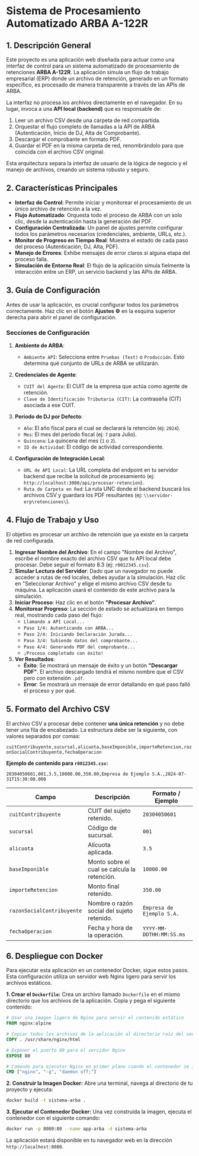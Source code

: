 # Sistema de Procesamiento Automatizado ARBA A-122R

## 1. Descripción General

Este proyecto es una aplicación web diseñada para actuar como una interfaz de control para un sistema automatizado de procesamiento de retenciones **ARBA A-122R**. La aplicación simula un flujo de trabajo empresarial (ERP) donde un archivo de retención, generado en un formato específico, es procesado de manera transparente a través de las APIs de ARBA.

La interfaz no procesa los archivos directamente en el navegador. En su lugar, invoca a una **API local (backend)** que es responsable de:
1.  Leer un archivo CSV desde una carpeta de red compartida.
2.  Orquestar el flujo completo de llamadas a la API de ARBA (Autenticación, Inicio de DJ, Alta de Comprobante).
3.  Descargar el comprobante en formato PDF.
4.  Guardar el PDF en la misma carpeta de red, renombrándolo para que coincida con el archivo CSV original.

Esta arquitectura separa la interfaz de usuario de la lógica de negocio y el manejo de archivos, creando un sistema robusto y seguro.

## 2. Características Principales

-   **Interfaz de Control**: Permite iniciar y monitorear el procesamiento de un único archivo de retención a la vez.
-   **Flujo Automatizado**: Orquesta todo el proceso de ARBA con un solo clic, desde la autenticación hasta la generación del PDF.
-   **Configuración Centralizada**: Un panel de ajustes permite configurar todos los parámetros necesarios (credenciales, ambiente, URLs, etc.).
-   **Monitor de Progreso en Tiempo Real**: Muestra el estado de cada paso del proceso (Autenticación, DJ, Alta, PDF).
-   **Manejo de Errores**: Exhibe mensajes de error claros si alguna etapa del proceso falla.
-   **Simulación de Entorno Real**: El flujo de la aplicación simula fielmente la interacción entre un ERP, un servicio backend y las APIs de ARBA.

## 3. Guía de Configuración

Antes de usar la aplicación, es crucial configurar todos los parámetros correctamente. Haz clic en el botón **Ajustes ⚙️** en la esquina superior derecha para abrir el panel de configuración.

### Secciones de Configuración

1.  **Ambiente de ARBA**:
    -   `Ambiente API`: Selecciona entre `Pruebas (Test)` o `Producción`. Esto determina qué conjunto de URLs de ARBA se utilizarán.

2.  **Credenciales de Agente**:
    -   `CUIT del Agente`: El CUIT de la empresa que actúa como agente de retención.
    -   `Clave de Identificación Tributaria (CIT)`: La contraseña (CIT) asociada a ese CUIT.

3.  **Período de DJ por Defecto**:
    -   `Año`: El año fiscal para el cual se declarará la retención (ej: `2024`).
    -   `Mes`: El mes del período fiscal (ej: `7` para Julio).
    -   `Quincena`: La quincena del mes (`1` o `2`).
    -   `ID de Actividad`: El código de actividad correspondiente.

4.  **Configuración de Integración Local**:
    -   `URL de API Local`: La URL completa del endpoint en tu servidor backend que recibe la solicitud de procesamiento (ej: `http://localhost:3000/api/procesar-retencion`).
    -   `Ruta de Carpeta en Red`: La ruta UNC donde el backend buscará los archivos CSV y guardará los PDF resultantes (ej: `\\servidor-erp\retenciones\`).

## 4. Flujo de Trabajo y Uso

El objetivo es procesar un archivo de retención que ya existe en la carpeta de red configurada.

1.  **Ingresar Nombre del Archivo**: En el campo "Nombre del Archivo", escribe el nombre exacto del archivo CSV que tu API local debe procesar. Debe seguir el formato 8.3 (ej: `r0012345.csv`).
2.  **Simular Lectura del Servidor**: Dado que un navegador no puede acceder a rutas de red locales, debes ayudar a la simulación. Haz clic en "Seleccionar Archivo" y elige el mismo archivo CSV desde tu máquina. La aplicación usará el contenido de este archivo para la simulación.
3.  **Iniciar Proceso**: Haz clic en el botón **"Procesar Archivo"**.
4.  **Monitorear Progreso**: La sección de estado se actualizará en tiempo real, mostrando cada paso del flujo:
    -   `Llamando a API Local...`
    -   `Paso 1/4: Autenticando con ARBA...`
    -   `Paso 2/4: Iniciando Declaración Jurada...`
    -   `Paso 3/4: Subiendo datos del comprobante...`
    -   `Paso 4/4: Generando PDF del comprobante...`
    -   `¡Proceso completado con éxito!`
5.  **Ver Resultados**:
    -   **Éxito**: Se mostrará un mensaje de éxito y un botón **"Descargar PDF"**. El archivo descargado tendrá el mismo nombre que el CSV pero con extensión `.pdf`.
    -   **Error**: Se mostrará un mensaje de error detallando en qué paso falló el proceso y por qué.

## 5. Formato del Archivo CSV

El archivo CSV a procesar debe contener **una única retención** y no debe tener una fila de encabezado. La estructura debe ser la siguiente, con valores separados por comas:

`cuitContribuyente,sucursal,alicuota,baseImponible,importeRetencion,razonSocialContribuyente,fechaOperacion`

**Ejemplo de contenido para `r0012345.csv`:**
```csv
20304050601,001,3.5,10000.00,350.00,Empresa de Ejemplo S.A.,2024-07-31T15:30:00.000
```

| Campo                     | Descripción                                         | Formato / Ejemplo         |
| ------------------------- | --------------------------------------------------- | ------------------------- |
| `cuitContribuyente`       | CUIT del sujeto retenido.                           | `20304050601`             |
| `sucursal`                | Código de sucursal.                                 | `001`                     |
| `alicuota`                | Alícuota aplicada.                                  | `3.5`                     |
| `baseImponible`           | Monto sobre el cual se calcula la retención.        | `10000.00`                |
| `importeRetencion`        | Monto final retenido.                               | `350.00`                  |
| `razonSocialContribuyente`| Nombre o razón social del sujeto retenido.          | `Empresa de Ejemplo S.A.` |
| `fechaOperacion`          | Fecha y hora de la operación.                       | `YYYY-MM-DDTHH:MM:SS.ms`  |


## 6. Despliegue con Docker

Para ejecutar esta aplicación en un contenedor Docker, sigue estos pasos. Esta configuración utiliza un servidor web Nginx ligero para servir los archivos estáticos.

**1. Crear el `Dockerfile`:**
Crea un archivo llamado `Dockerfile` en el mismo directorio que los archivos de la aplicación. Copia y pega el siguiente contenido:

```dockerfile
# Usar una imagen ligera de Nginx para servir el contenido estático
FROM nginx:alpine

# Copiar todos los archivos de la aplicación al directorio raíz del servidor web
COPY . /usr/share/nginx/html

# Exponer el puerto 80 para el servidor Nginx
EXPOSE 80

# Comando para ejecutar Nginx en primer plano cuando el contenedor se inicie
CMD ["nginx", "-g", "daemon off;"]
```

**2. Construir la Imagen Docker:**
Abre una terminal, navega al directorio de tu proyecto y ejecuta:
```bash
docker build -t sistema-arba .
```

**3. Ejecutar el Contenedor Docker:**
Una vez construida la imagen, ejecuta el contenedor con el siguiente comando:
```bash
docker run -p 8080:80 --name app-arba -d sistema-arba
```

La aplicación estará disponible en tu navegador web en la dirección `http://localhost:8080`.
